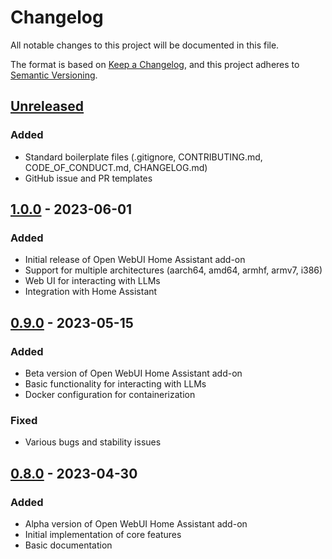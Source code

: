 # Changelog

All notable changes to this project will be documented in this file.

The format is based on [Keep a Changelog](https://keepachangelog.com/en/1.0.0/),
and this project adheres to [Semantic Versioning](https://semver.org/spec/v2.0.0.html).

## [Unreleased]

### Added
- Standard boilerplate files (.gitignore, CONTRIBUTING.md, CODE_OF_CONDUCT.md, CHANGELOG.md)
- GitHub issue and PR templates

## [1.0.0] - 2023-06-01

### Added
- Initial release of Open WebUI Home Assistant add-on
- Support for multiple architectures (aarch64, amd64, armhf, armv7, i386)
- Web UI for interacting with LLMs
- Integration with Home Assistant

## [0.9.0] - 2023-05-15

### Added
- Beta version of Open WebUI Home Assistant add-on
- Basic functionality for interacting with LLMs
- Docker configuration for containerization

### Fixed
- Various bugs and stability issues

## [0.8.0] - 2023-04-30

### Added
- Alpha version of Open WebUI Home Assistant add-on
- Initial implementation of core features
- Basic documentation

[Unreleased]: https://github.com/open-webui/open-webui-hass-addon/compare/v1.0.0...HEAD
[1.0.0]: https://github.com/open-webui/open-webui-hass-addon/compare/v0.9.0...v1.0.0
[0.9.0]: https://github.com/open-webui/open-webui-hass-addon/compare/v0.8.0...v0.9.0
[0.8.0]: https://github.com/open-webui/open-webui-hass-addon/releases/tag/v0.8.0